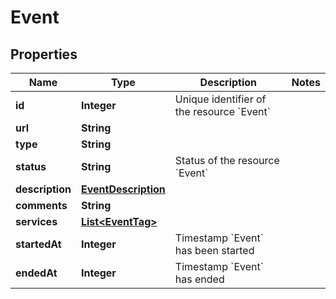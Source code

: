 

# Event


## Properties

| Name | Type | Description | Notes |
|------------ | ------------- | ------------- | -------------|
|**id** | **Integer** | Unique identifier of the resource &#x60;Event&#x60; |  |
|**url** | **String** |  |  |
|**type** | **String** |  |  |
|**status** | **String** | Status of the resource &#x60;Event&#x60; |  |
|**description** | [**EventDescription**](EventDescription.md) |  |  |
|**comments** | **String** |  |  |
|**services** | [**List&lt;EventTag&gt;**](EventTag.md) |  |  |
|**startedAt** | **Integer** | Timestamp &#x60;Event&#x60; has been started |  |
|**endedAt** | **Integer** | Timestamp &#x60;Event&#x60; has ended |  |



